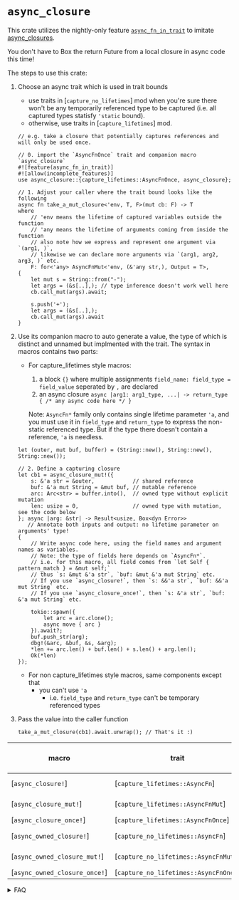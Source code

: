 # `async_closure`

This crate utilizes the nightly-only feature [`async_fn_in_trait`] to imitate [async_closures].

You don't have to Box the return Future from a local closure in async code this time!

The steps to use this crate:
1. Choose an async trait which is used in trait bounds
    * use traits in [`capture_no_lifetimes`] mod when you're sure there won't be any temporarily
      referenced type to be captured (i.e. all captured types statisfy `'static` bound).
    * otherwise, use traits in [`capture_lifetimes`] mod.

    ```rust,ignore
    // e.g. take a closure that potentially captures references and will only be used once.

    // 0. import the `AsyncFnOnce` trait and companion macro `async_closure`
    #![feature(async_fn_in_trait)]
    #![allow(incomplete_features)]
    use async_closure::{capture_lifetimes::AsyncFnOnce, async_closure};

    // 1. Adjust your caller where the trait bound looks like the following
    async fn take_a_mut_closure<'env, T, F>(mut cb: F) -> T
    where
        // 'env means the lifetime of captured variables outside the function
        // 'any means the lifetime of arguments coming from inside the function
        // also note how we express and represent one argument via `(arg1, )`,
        // likewise we can declare more arguments via `(arg1, arg2, arg3, )` etc.
        F: for<'any> AsyncFnMut<'env, (&'any str,), Output = T>,
    {
        let mut s = String::from("-");
        let args = (&s[..],); // type inference doesn't work well here
        cb.call_mut(args).await;

        s.push('+');
        let args = (&s[..],);
        cb.call_mut(args).await
    }
    ```

2. Use its companion macro to auto generate a value, the type of which is distinct and unnamed
   but implmented with the trait. The syntax in macros contains two parts:
    * For capture_lifetimes style macros:
        1. a block `{}` where multiple assignments `field_name: field_type = field_value` seperated by `,` are declared
        2. an async closure `async |arg1: arg1_type, ...| -> return_type { /* any async code here */ }`

      Note: `AsyncFn*` family only contains single lifetime parameter `'a`, and you must use it in `field_type` and `return_type`
            to express the non-static referenced type. But if the type there doesn't contain a reference, `'a` is needless.

    ```rust,ignore
    let (outer, mut buf, buffer) = (String::new(), String::new(), String::new());

    // 2. Define a capturing closure
    let cb1 = async_closure_mut!({
        s: &'a str = &outer,            // shared reference
        buf: &'a mut String = &mut buf, // mutable reference
        arc: Arc<str> = buffer.into(),  // owned type without explicit mutation
        len: usize = 0,                 // owned type with mutation, see the code below
    }; async |arg: &str| -> Result<usize, Box<dyn Error>> 
       // Annotate both inputs and output: no lifetime parameter on arguments' type!
    {
        // Write async code here, using the field names and argument names as variables.
        // Note: the type of fields here depends on `AsyncFn*`.
        // i.e. for this macro, all field comes from `let Self { pattern_match } = &mut self;`
        // thus `s: &mut &'a str`, `buf: &mut &'a mut String` etc.
        // If you use `async_closure!`, then `s: &&'a str`, `buf: &&'a mut String` etc.
        // If you use `async_closure_once!`, then `s: &'a str`, `buf: &'a mut String` etc.

        tokio::spawn({
            let arc = arc.clone();
            async move { arc }
        }).await?;
        buf.push_str(arg);
        dbg!(&arc, &buf, &s, &arg);
        *len += arc.len() + buf.len() + s.len() + arg.len();
        Ok(*len)
    });
    ```

    * For non capture_lifetimes style macros, same components except that
        * you can't use `'a`
            * i.e. `field_type` and `return_type` can't be temporary referenced types

3. Pass the value into the caller function

    ```rust,ignore
    take_a_mut_closure(cb1).await.unwrap(); // That's it :)
    ```

| macro                         | trait                                 | capture references | mutate fields | times to be used |
|-------------------------------|---------------------------------------|:------------------:|:-------------:|:----------------:|
| [`async_closure!`]            | [`capture_lifetimes::AsyncFn`]        |          √         |       ×       |     no limit     |
| [`async_closure_mut!`]        | [`capture_lifetimes::AsyncFnMut`]     |          √         |       √       |     no limit     |
| [`async_closure_once!`]       | [`capture_lifetimes::AsyncFnOnce`]    |          √         |       √       |         1        |
| [`async_owned_closure!`]      | [`capture_no_lifetimes::AsyncFn`]     |          ×         |       ×       |     no limit     |
| [`async_owned_closure_mut!`]  | [`capture_no_lifetimes::AsyncFnMut`]  |          ×         |       √       |     no limit     |
| [`async_owned_closure_once!`] | [`capture_no_lifetimes::AsyncFnOnce`] |          ×         |       √       |         1        |


<details>
  <summary>FAQ</summary>
  
  1. Requirement for Rust?

  MVRV: v1.69.0, and nightly-only due to [`async_fn_in_trait`].

  2. Why do I need this?

  To avoid boxing the return Future from a local closure as I said.

  Try this crate if you're not statisfied with the traditional approaches [as discussed here][discussed].
  But they do work on stable Rust. If you're not familiar, it's worth reading.

  If you can use [`async_fn_in_trait`] feature, of course you probably define a custom trait with
  meaningful method calls. But it also means to define context-based structs that are hardly used twice.

  So this crate can generate these structs behind the scenes to reduce boilerplate code.

  And an advantage over closures is you're able to keep the (non-once) structs alive as long as you want.

  ```rust,ignore
  async fn take_and_return_a_mut_closure<'env, T, F>(mut cb: F) -> (T, F)
  where
      F: for<'any> AsyncFnMut<'env, (&'any str,), Output = T>,
  {
      let s = String::from("-");
      (cb.call_mut((&s[..],)).await, cb) // Note: return the closure type
  }

  async fn test4() {
      let mut buf = String::new();
      let cb = async_closure_mut!({
          buf: &'a mut String = &mut buf
      }; async |arg: &str| -> () {
          buf.push_str(arg);
      });
      let (_output, cb_again) = take_and_return_a_mut_closure(cb).await;

      cb_again.buf.push('+'); // Still use it
      assert_eq!(cb_again.buf, "-+");
      
      take_a_mut_closure(cb_again).await; // And pass it into another function
      // Note: since AsyncFnMut is the subtrait to AsyncFnOnce,
      //       you can pass it into a fucntion that requires AsyncFnOnce
      //       as long as they have identical generic parameters.
  }
  ```

  3. How to work on stable Rust?

  Impossible for now. See the second question above that gives a link to show traditional *well-known* stable ways,
  especially for non-capturing async callbacks.

</details>

[`async_fn_in_trait`]: https://blog.rust-lang.org/inside-rust/2022/11/17/async-fn-in-trait-nightly.html
[async_closures]: https://rust-lang.github.io/async-fundamentals-initiative/roadmap/async_closures.html
[discussed]: https://users.rust-lang.org/t/lifetime-bounds-to-use-for-future-that-isnt-supposed-to-outlive-calling-scope/89277
